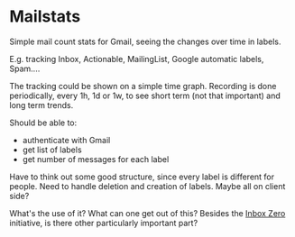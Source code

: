 # Mailstats

Simple mail count stats for Gmail, seeing the changes over time in labels.

E.g. tracking Inbox, Actionable, MailingList, Google automatic labels, Spam....

The tracking could be shown on a simple time graph. Recording is done periodically, every 1h, 1d or 1w, to see short term (not that important) and long term trends.

Should be able to:

* authenticate with Gmail
* get list of labels
* get number of messages for each label

Have to think out some good structure, since every label is different for people. Need to handle deletion and creation of labels. Maybe all on client side?

What's the use of it? What can one get out of this? Besides the [Inbox Zero][inboxzero] initiative, is there other particularly important part?

[inboxzero]: http://inboxzero.com/ "Inbox Zero homepage"
